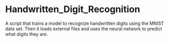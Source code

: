 # Handwritten_Digit_Recognition
A script that trains a model to recognize handwritten digits using the MNIST data set. Then it loads external files and uses the neural network to predict what digits they are.
